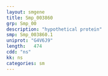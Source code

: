 ```yaml
---
layout: smgene
title: Smp_003860
grp: Smp_00
description: "hypothetical protein"
smp: Smp_003860.1
uniprot: "G4V6J9"
length:   474
cdd: "ns"
kk: ns
categories: sm
---
```

